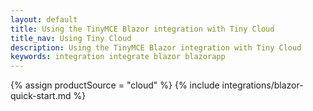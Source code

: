 ```yaml
---
layout: default
title: Using the TinyMCE Blazor integration with Tiny Cloud
title_nav: Using Tiny Cloud
description: Using the TinyMCE Blazor integration with Tiny Cloud
keywords: integration integrate blazor blazorapp
---
```


{% assign productSource = "cloud" %}
{% include integrations/blazor-quick-start.md %}
